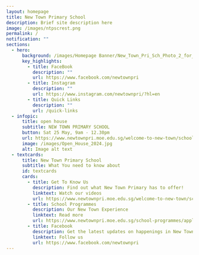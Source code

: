 ```yaml
---
layout: homepage
title: New Town Primary School
description: Brief site description here
image: /images/ntpscrest.png
permalink: /
notification: ""
sections:
  - hero:
      background: /images/Homepage Banner/New_Town_Pri_Sch_Photo_2_for_HDB.jpg
      key_highlights:
        - title: FaceBook
          description: ""
          url: https://www.facebook.com/newtownpri
        - title: Instagram
          description: ""
          url: https://www.instagram.com/newtownpri/?hl=en
        - title: Quick Links
          description: ""
          url: /quick-links
  - infopic:
      title: open house
      subtitle: NEW TOWN PRIMARY SCHOOL
      button: Sat 25 May, 9am - 12.30pm
      url: https://www.newtownpri.moe.edu.sg/welcome-to-new-town/school-videos/
      image: /images/Open_House_2024.jpg
      alt: Image alt text
  - textcards:
      title: New Town Primary School
      subtitle: What You need to know about
      id: textcards
      cards:
        - title: Get To Know Us
          description: Find out what New Town Primary has to offer!
          linktext: Watch our videos
          url: https://www.newtownpri.moe.edu.sg/welcome-to-new-town/school-videos/
        - title: School Programmes
          description: Our New Town Experience
          linktext: Read more
          url: https://www.newtownpri.moe.edu.sg/school-programmes/applied-learning-programme-alp/
        - title: Facebook
          description: Get the latest updates on happenings in New Town Primary
          linktext: Follow us
          url: https://www.facebook.com/newtownpri
---
```

